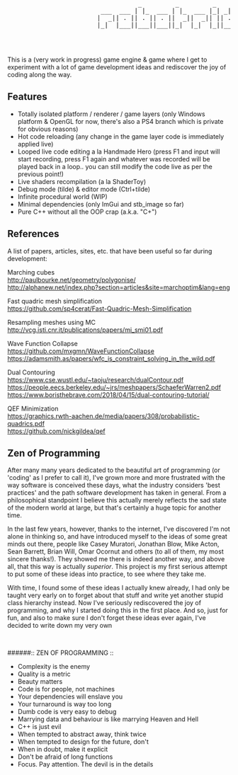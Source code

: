<pre>

                                              
                                   _         _         _    _           
                         ___  ___ | |_  ___ | |_  ___ |_| _| | ___  ___ 
                        |  _|| . || . || . ||  _||  _|| || . || -_||  _|
                        |_|  |___||___||___||_|  |_|  |_||___||___||_|  
                                                

                                                                        
</pre>

This is a (very work in progress) game engine & game where I get to experiment with a lot of game development ideas and rediscover the joy of coding along the way.

## Features

- Totally isolated platform / renderer / game layers (only Windows platform & OpenGL for now, there's also a PS4 branch which is private for obvious reasons)
- Hot code reloading (any change in the game layer code is immediately applied live)
- Looped live code editing a la Handmade Hero (press F1 and input will start recording, press F1 again and whatever was recorded will be played back in a loop.. you can still modify the code live as per the previous point!)
- Live shaders recompilation (a la ShaderToy)
- Debug mode (tilde) & editor mode (Ctrl+tilde)
- Infinite procedural world (WIP)
- Minimal dependencies (only ImGui and stb_image so far)
- Pure C++ without all the OOP crap (a.k.a. "C+")


## References
A list of papers, articles, sites, etc. that have been useful so far during development:

Marching cubes <br/>
http://paulbourke.net/geometry/polygonise/ <br/>
http://alphanew.net/index.php?section=articles&site=marchoptim&lang=eng

Fast quadric mesh simplification <br/>
https://github.com/sp4cerat/Fast-Quadric-Mesh-Simplification

Resampling meshes using MC <br/>
http://vcg.isti.cnr.it/publications/papers/mi_smi01.pdf

Wave Function Collapse <br/>
https://github.com/mxgmn/WaveFunctionCollapse <br/>
https://adamsmith.as/papers/wfc_is_constraint_solving_in_the_wild.pdf

Dual Contouring <br/>
https://www.cse.wustl.edu/~taoju/research/dualContour.pdf <br/>
https://people.eecs.berkeley.edu/~jrs/meshpapers/SchaeferWarren2.pdf <br/>
https://www.boristhebrave.com/2018/04/15/dual-contouring-tutorial/

QEF Minimization <br/>
https://graphics.rwth-aachen.de/media/papers/308/probabilistic-quadrics.pdf <br/>
https://github.com/nickgildea/qef <br/>



## Zen of Programming

After many many years dedicated to the beautiful art of programming (or 'coding' as I prefer to call it), I've grown more and more frustrated with the way software is conceived these days, what the industry considers 'best practices' and the path software development has taken in general. From a philosophical standpoint I believe this actually merely reflects the sad state of the modern world at large, but that's certainly a huge topic for another time.

In the last few years, however, thanks to the internet, I've discovered I'm not alone in thinking so, and have introduced myself to the ideas of some great minds out there, people like Casey Muratori, Jonathan Blow, Mike Acton, Sean Barrett, Brian Will, Omar Ocornut and others (to all of them, my most sincere thanks!). They showed me there is indeed another way, and above all, that this way is actually *superior*. This project is my first serious attempt to put some of these ideas into practice, to see where they take me.

With time, I found some of these ideas I actually knew already, I had only be taught very early on to forget about that stuff and write yet another stupid class hierarchy instead. Now I've seriously rediscovered the joy of programming, and why I started doing this in the first place. And so, just for fun, and also to make sure I don't forget these ideas ever again, I've decided to write down my very own

<br/>

######:: ZEN OF PROGRAMMING ::

 - Complexity is the enemy
 - Quality is a metric
 - Beauty matters
 - Code is for people, not machines
 - Your dependencies will enslave you
 - Your turnaround is way too long
 - Dumb code is very easy to debug
 - Marrying data and behaviour is like marrying Heaven and Hell
 - C++ is just evil
 - When tempted to abstract away, think twice
 - When tempted to design for the future, don't
 - When in doubt, make it explicit
 - Don't be afraid of long functions
 - Focus. Pay attention. The devil is in the details


